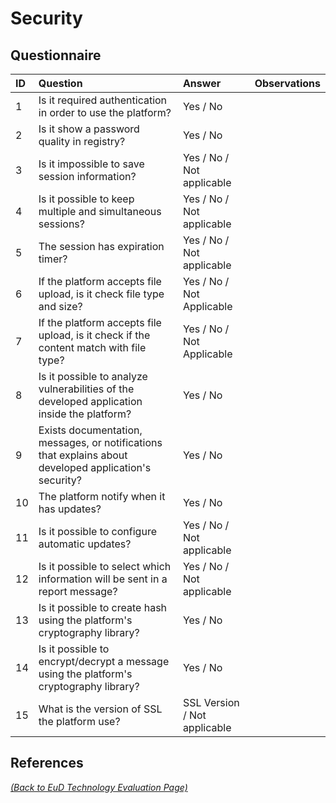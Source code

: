 # Security

## Questionnaire

| ID | Question | Answer | Observations |
|:---|:----------------------------------------------------|:------------------|:------------------|
| 1 | Is it required authentication in order to use the platform? | Yes / No |  |
| 2 | Is it show a password quality in registry? | Yes / No |  |
| 3 | Is it impossible to save session information? | Yes / No / Not applicable |  |
| 4 | Is it possible to keep multiple and simultaneous sessions? | Yes / No / Not applicable |  |
| 5 | The session has expiration timer? | Yes / No / Not applicable |  |
| 6 | If the platform accepts file upload, is it check file type and size? | Yes / No / Not Applicable |  |
| 7 | If the platform accepts file upload, is it check if the content match with file type? | Yes / No / Not Applicable |  |
| 8 | Is it possible to analyze vulnerabilities of the developed application inside the platform? | Yes / No |  |
| 9 | Exists documentation, messages, or notifications that explains about developed application's security? | Yes / No |  |
| 10 | The platform notify when it has updates? | Yes / No |  |
| 11 | Is it possible to configure automatic updates? | Yes / No / Not applicable |  |
| 12 | Is it possible to select which information will be sent in a report message? | Yes / No / Not applicable |  |
| 13 | Is it possible to create hash using the platform's cryptography library? | Yes / No |  |
| 14 | Is it possible to encrypt/decrypt a message using the platform's cryptography library? | Yes / No  |  |
| 15 | What is the version of SSL the platform use? | SSL Version / Not applicable  |  |

## References

_[(Back to EuD Technology Evaluation Page)](../eud_technology_evaluation)_
